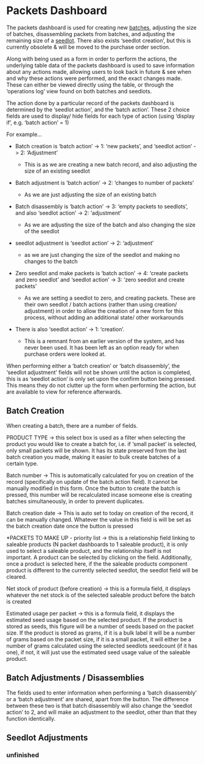 # Packets Dashboard

The packets dashboard is used for creating new [batches](batches.md), adjusting the size of batches, disassembling packets from batches, and adjusting the remaining size of a [seedlot](seedlots.md). There also exists ‘seedlot creation’, but this is currently obsolete & will be moved to the purchase order section.

Along with being used as a form in order to perform the actions, the underlying table data of the packets dashboard is used to save information about any actions made, allowing users to look back in future & see when and why these actions were performed, and the exact changes made. These can either be viewed directly using the table, or through the ‘operations log’ view found on both batches and seedlots.

The action done by a particular record of the packets dashboard is determined by the ‘seedlot action’, and the ‘batch action’. These 2 choice fields are used to display/ hide fields for each type of action (using ‘display if’, e.g. ‘batch action’ = 1)

For example…

- Batch creation is ‘batch action’ -> 1: ‘new packets’, and ‘seedlot action’ -> 2: ‘Adjustment’

  - This is as we are creating a new batch record, and also adjusting the size of an existing seedlot

- Batch adjustment is ‘batch action’ -> 2: ‘changes to number of packets’

  - As we are just adjusting the size of an existing batch

- Batch disassembly is ‘batch action’ -> 3: ‘empty packets to seedlots’, and also ‘seedlot action’ -> 2: ‘adjustment’

  - As we are adjusting the size of the batch and also changing the size of the seedlot

- seedlot adjustment is ‘seedlot action’ -> 2: ‘adjustment’

  - as we are just changing the size of the seedlot and making no changes to the batch

- Zero seedlot and make packets is ‘batch action’ -> 4: ‘create packets and zero seedlot’ and ‘seedlot action’ -> 3: ‘zero seedlot and create packets’

  - As we are setting a seedlot to zero, and creating packets.
    These are their own seedlot / batch actions (rather than using creation/ adjustment) in order to allow the creation of a new form for this process, without adding an additional state/ other workarounds

- There is also ‘seedlot action’ -> 1: ‘creation’.
  - This is a remnant from an earlier version of the system, and has never been used.
    It has been left as an option ready for when purchase orders were looked at.

When performing either a ‘batch creation’ or ‘batch disassembly’, the ‘seedlot adjustment’ fields will not be shown until the action is completed, this is as ‘seedlot action’ is only set upon the confirm button being pressed. This means they do not clutter up the form when performing the action, but are available to view for reference afterwards.

## Batch Creation

When creating a batch, there are a number of fields.

PRODUCT TYPE -> this select box is used as a filter when selecting the product you would like to create a batch for, i.e. if ‘small packet’ is selected, only small packets will be shown. It has its state preserved from the last batch creation you made, making it easier to bulk create batches of a certain type.

Batch number -> This is automatically calculated for you on creation of the record (specifically on update of the batch action field). It cannot be manually modified in this form. Once the button to create the batch is pressed, this number will be recalculated incase someone else is creating batches simultaneously, in order to prevent duplicates.

Batch creation date -> This is auto set to today on creation of the record, it can be manually changed. Whatever the value in this field is will be set as the batch creation date once the button is pressed

\*PACKETS TO MAKE UP - priority list -> this is a relationship field linking to saleable products (N packet dashboards to 1 saleable product), it is only used to select a saleable product, and the relationship itself is not important. A product can be selected by clicking on the field. Additionally, once a product is selected here, if the the saleable products component product is different to the currently selected seedlot, the seedlot field will be cleared.

Net stock of product (before creation) -> this is a formula field, it displays whatever the net stock is of the selected saleable product before the batch is created

Estimated usage per packet -> this is a formula field, it displays the estimated seed usage based on the selected product.
If the product is stored as seeds, this figure will be a number of seeds based on the packet size.
If the product is stored as grams,
if it is a bulk label it will be a number of grams based on the packet size,
if it is a small packet, it will either be a number of grams calculated using the selected seedlots seedcount (if it has one), if not, it will just use the estimated seed usage value of the saleable product.

## Batch Adjustments / Disassemblies

The fields used to enter information when performing a ‘batch disassembly’ or a ‘batch adjustment’ are shared, apart from the button. The difference between these two is that batch disassembly will also change the ‘seedlot action’ to 2, and will make an adjustment to the seedlot, other than that they function identically.

## Seedlot Adjustments

### unfinished
